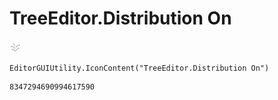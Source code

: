 # TreeEditor.Distribution On
![](/img/TreeEditor.Distribution%20On.png)

``` CSharp
EditorGUIUtility.IconContent("TreeEditor.Distribution On")
```
```
8347294690994617590
```

